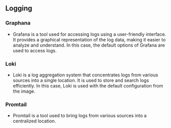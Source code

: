 ## Logging

### Graphana

- Grafana is a tool used for accessing logs using a user-friendly interface. It provides a graphical representation of the log data, making it easier to analyze and understand. In this case, the default options of Grafana are used to access logs.

### Loki

- Loki is a log aggregation system that concentrates logs from various sources into a single location. It is used to store and search logs efficiently. In this case, Loki is used with the default configuration from the image.

### Promtail

- Promtail is a tool used to bring logs from various sources into a centralized location.



